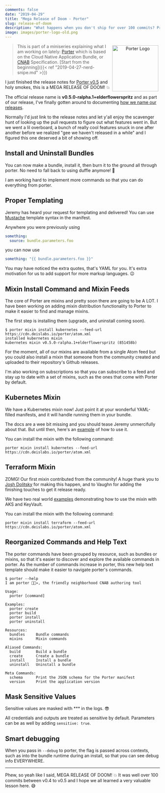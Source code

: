 ```yaml
---
comments: false
date: "2019-04-29"
title: "Mega Release of Doom - Porter"
slug: release-of-doom
description: "What happens when you don't ship for over 100 commits? Pretty awesome stuff actually."
image: images/porter-logo-old.png
---
```


<figure style="text-align: center; float: right; margin: 5px">
  <img src="/images/porter-logo-old.png" width="150" alt="Porter Logo" />
</figure>

> This is part of a miniseries explaining what I am working on lately:
> [Porter][porter] which is based on the Cloud Native Application Bundle, or 
> [CNAB][cnab] Specification.
> [Start from the beginning]({{< ref "2019-04-27-nerd-snipe.md" >}})

I just finished the release notes for [Porter v0.5][release] and holy smokes,
this is a MEGA RELEASE OF DOOM! 💥

The official release name is **v0.5.0-ralpha.1+elderflowerspritz** and as part
of our release, I've finally gotten around to documenting [how we name our
releases][releases].

Normally I'd just link to the release notes and let y'all enjoy the scavenger
hunt of looking up the pull requests to figure out what features went in. But we
went a lil overboard, a bunch of really cool features snuck in one after another
before we realized "gee we haven't released in a while" and I figured this one
deserved a bit of showing off.

## Install and Uninstall Bundles

You can now make a bundle, install it, then burn it to the ground all through
porter. No need to fall back to using duffle anymore! 🎉

I am working hard to implement more commands so that you can do everything from
porter.

## Proper Templating

Jeremy has heard your request for templating and delivered! You can use
[Mustache][mustache] template syntax in the manifest.

Anywhere you were previously using 

```yaml
something:
  source: bundle.parameters.foo
```

you can now use

```yaml
something: "{{ bundle.parameters.foo }}"
```

You may have noticed the extra quotes, that's YAML for you. It's extra
motivation for us to add support for more markup languages. 😉

## Mixin Install Command and Mixin Feeds

The core of Porter are mixins and pretty soon there are going to be A LOT. I
have been working on adding mixin distribution functionality to Porter to make
it easier to find and manage mixins.

The first step is installing them (upgrade, and uninstall coming soon).

```console
$ porter mixin install kubernetes --feed-url https://cdn.deislabs.io/porter/atom.xml
installed kubernetes mixin
kubernetes mixin v0.5.0-ralpha.1+elderflowerspritz (851458b)
```

For the moment, all of our mixins are available from a single Atom feed but you
could also install a mixin that someone from the community created
and uploaded to their repository's Github releases.

I'm also working on subscriptions so that you can subscribe to a feed and stay
up to date with a set of mixins, such as the ones that come with Porter by default.

## Kubernetes Mixin

We have a Kubernetes mixin now! Just point it at your wonderful YAML-filled
manifests, and it will handle running them in your bundle.

The docs are a wee bit missing and you should tease Jeremy unmercifully about
that. But until then, here's an [example][k8s-example] of how to use it.

You can install the mixin with the following command:

```
porter mixin install kubernetes --feed-url https://cdn.deislabs.io/porter/atom.xml
```

## Terraform Mixin

ZOMG! Our first mixin contributed from the community! A huge thank you to [Josh
Dolitsky](https://twitter.com/jdolitsky) for making this happen, and to Vaughn
for adding the finishing touches to get it release ready.

We have two real world [examples][terraform-examples] demonstrating how to use
the mixin with AKS and KeyVault.

You can install the mixin with the following command:

```
porter mixin install terraform --feed-url https://cdn.deislabs.io/porter/atom.xml
```

## Reorganized Commands and Help Text

The porter commands have been grouped by resource, such as bundles or mixins,
so that it's easier to discover and explore the available commands in porter.
As the number of commands increase in porter, this new help text template should
make it easier to navigate porter's commands.

```
$ porter --help
I am porter 👩🏽‍✈️, the friendly neighborhood CNAB authoring tool

Usage:
  porter [command]

Examples:
  porter create
  porter build
  porter install
  porter uninstall

Resources:
  bundles     Bundle commands
  mixins      Mixin commands

Aliased Commands:
  build       Build a bundle
  create      Create a bundle
  install     Install a bundle
  uninstall   Uninstall a bundle

Meta Commands:
  schema      Print the JSON schema for the Porter manifest
  version     Print the application version
```

## Mask Sensitive Values

Sensitive values are masked with *** in the logs. 😎

All credentials and outputs are treated as sensitive by default. Parameters
can be as well by adding `sensitive: true`.

## Smart debugging

When you pass in `--debug` to porter, the flag is passed across contexts,
such as into the bundle runtime during an install, so that you can see debug
info EVERYWHERE.

---

Phew, so yeah like I said, MEGA RELEASE OF DOOM! 💥 It was well over 100 commits
between v0.4 to v0.5 and I hope we all learned a very valuable lesson here. 😅

[release]: https://github.com/deislabs/porter/releases/tag/v0.5.0-ralpha.1%2Belderflowerspritz
[porter]: https://porter.sh
[cnab]: https://cnab.io
[releases]: https://porter.sh/faq/#how-does-your-release-naming-scheme-work
[mustache]: https://mustache.github.io
[k8s-example]:
https://github.com/deislabs/porter-kubernetes/blob/main/pkg/kubernetes/testdata/install-input.yaml
[terraform-examples]: https://github.com/deislabs/porter-terraform/tree/main/examples